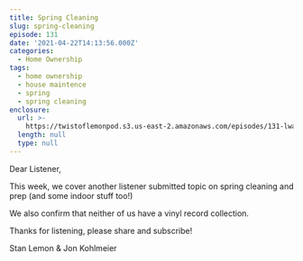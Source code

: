 ```yaml
---
title: Spring Cleaning
slug: spring-cleaning
episode: 131
date: '2021-04-22T14:13:56.000Z'
categories:
  - Home Ownership
tags:
  - home ownership
  - house maintence
  - spring
  - spring cleaning
enclosure:
  url: >-
    https://twistoflemonpod.s3.us-east-2.amazonaws.com/episodes/131-lwatol-20210422.mp3
  length: null
  type: null
---
```


Dear Listener,

This week, we cover another listener submitted topic on spring cleaning and prep (and some indoor stuff too!)

We also confirm that neither of us have a vinyl record collection.

Thanks for listening, please share and subscribe!

Stan Lemon & Jon Kohlmeier
